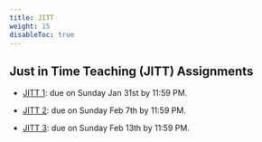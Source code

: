 ```yaml
---
title: JITT
weight: 15
disableToc: true
---
```


## Just in Time Teaching (JITT) Assignments

- [JITT 1](https://forms.gle/mM98qEUtdgzQ26ds6): due on Sunday Jan 31st by 11:59 PM.

- [JITT 2](https://forms.gle/TMdFqFJ7pfoFwigP7): due on Sunday Feb 7th by 11:59 PM.

- [JITT 3](https://forms.gle/1SgszNv9Ny3HLFQq6): due on Sunday Feb 13th by 11:59 PM.